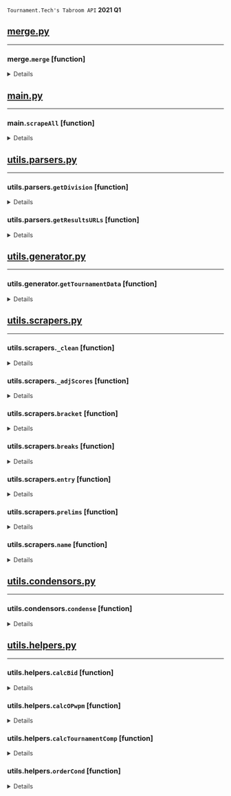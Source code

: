 `Tournament.Tech's Tabroom API` **2021 Q1**
## [merge.py](/merge.py)
---
### merge.`merge` [function]
<details style='color: #333333'><summary>Details</summary>

```Python
Merges each individual tournament result from ./data/tournaments into the master file.
```
</details>

## [main.py](/main.py)
---
### main.`scrapeAll` [function]
<details style='color: #333333'><summary>Details</summary>

```Python
Driver for the generator function - scrapes all listed tournaments
```
</details>

## [utils.parsers.py](/utils/parsers.py)
---
### utils.parsers.`getDivision` [function]
<details style='color: #333333'><summary>Details</summary>

```Python
Finds the target division from the
tournament results homepage

Args:
    URL (str): a Tabroom tournament's generic results page

Returns:
    str: name of the matching division
    None: if no division could be found
```
</details>

### utils.parsers.`getResultsURLs` [function]
<details style='color: #333333'><summary>Details</summary>

```Python
Finds appropriate result page link in the rounds section

Args:
    URL (str): the URL of the division results page
    breaks (bool, optional): Return the link of the

Returns:
    list: the URL of the requested page(s)

    RETURN SCHEMA:
    [
        <(str) URL of final places page | None if null>,
        <(str) URL of the brackets page | None if null>
    ]
```
</details>

## [utils.generator.py](/utils/generator.py)
---
### utils.generator.`getTournamentData` [function]
<details style='color: #333333'><summary>Details</summary>

```Python
Generates all available tournament data

Args:
    URL (str): the URL to the homepage of a Tabroom tournament
    tournamentBoost (float): the tournament-wide difficulty booster

Returns:
    dict: the tournament data

    RETURN SCHEMA:
    {
        <(str) tournament name> : [
            <(str) team code> : {
                "names" : <(str) full names of both members>,
                "lastNames" : [
                    <(str) last name of 1st competitor>,
                    <(str) last name of 2nd competitor>
                ],
                "prelimRecord" : [
                    <(int) number of prelim wins (byes incl.)>,
                    <(int) number of prelim losses>
                ],
                "prelimRank" : <(int) prelim record seed rank>
                "breakRecord : [ # None if no break
                    <(int) number of outround wins (byes incl.)>,
                    <(int) number of outround losses>
                ],
                "eliminated" : [ # None if championed, "Prelims" if no break
                    <(int) ballots won in final debated round>,
                    <(int) ballots lost in final debated round>,
                    <(str) name of final debated round as provided>,
                    <(str) name of final debated round, standardized>,
                    <(str) code of team lost in final debated round>
                ],
                "speaks" : [
                    {
                        "name" : <(str) speaker's name>,
                        "rawAVG" : <(float) [round: 2 dec.] the mean of each prelims's speaks>,
                        "adjAVG" : <(float) [round: 2 dec.] the adjusted mean of each prelims's speaks>, # removes outliers
                    },
                    {
                        "name" : <(str) speaker's name>,
                        "rawAVG" : <(float) [round: 2 dec.] the mean of each prelims's speaks>,
                        "adjAVG" : <(float) [round: 2 dec.] the adjusted mean of each prelims's speaks>, # removes outliers
                    }
                ],
                "goldBid" : <(bool) whether or not a gold bid was acquired>,
                "silverBid" : <(bool) whether or not a silver bid was acquired>,
                "tournamentComp" : <(float) tournamentComp value>
                "breakBoost" : <(int) breakBoost value>,
                "tournamentBoost" : <(float) tournament-wide difficulty booster>
                "OPwpm" : <(float) opponent's average win percentage>,
            }
        ],
        ...
    }
```
</details>

## [utils.scrapers.py](/utils/scrapers.py)
---
### utils.scrapers.`_clean` [function]
<details style='color: #333333'><summary>Details</summary>

```Python
Removes tabs, periods, newlines, nums (opt) from a string

Args:
    string (str): string to clean
    stripNum (bool): whether or not to remove numbers. Defaults to False.
    stripPreiods (bool) whether or not to remove periods. Defaults to True.
Returns:
    str: cleaned version of string
    None: if string had no characters
```
</details>

### utils.scrapers.`_adjScores` [function]
<details style='color: #333333'><summary>Details</summary>

```Python
Filters a list by removing outliers

Args:
    x (list): the list to filter
    outlierConstant (float, optional): what value used to determine outlier status. Defaults to 2.

Returns:
    list: the outlier-filtered list
```
</details>

### utils.scrapers.`bracket` [function]
<details style='color: #333333'><summary>Details</summary>

```Python
Scrapes a Tabroom bracket as an HTML table & returns
a dict that contains a set of keys representing team names,
with each value representing a list containing the number
of break rounds they debated (starts at 1) (equals roundPrestige
factor), the name of that break round as designated by the
tournament, and the name of that break round as designated by
our own standardized convention.

Args:
    URL (str): the URL to the Tabroom bracket page

Returns:
    RETURN SCHEMA:
    {
        <(str) team code> : [
            <(int) roundPrestige [num of break rounds debated]>,
            <(str) name of final break round debated as provided>,
            <(str) name of final break round debated, standardized>
        ],
        ...
    }
```
</details>

### utils.scrapers.`breaks` [function]
<details style='color: #333333'><summary>Details</summary>

```Python
Parses the final places page of a tournament

Args:
    URL (str): the URL of the final places page of a certain division

Returns:
    dict: a dict containing the parsed break round data

    RETURN SCHEMA:
    {
        <(str) team code> : [
            <(int) roundPrestige [num of break rounds debated]>,
            <(str) name of final break round debated as provided>,
            <(str) name of final break round debated, standardized>
        ],
        ...
    }
```
</details>

### utils.scrapers.`entry` [function]
<details style='color: #333333'><summary>Details</summary>

```Python
Returns the results from a team's individual entry page

Args:
    URL (str): the URL of a team's entry page

Returns:
    dict: contains team code, full names, prelim records,
        break round data, opponent names,
        decision data, speaker point data

        RETURN SCHEMA:
        {
            "code" : <(str) entry's team code>,
            "names" : <(str) both partner's full names, separated by an '&'>,
            "prelimRecord" : [
                <(int) prelim wins (incl. byes)>,
                <(int) prelim losses>
            ],
            "debatedPrelims" : <(int) the number of debated (non-bye) preliminary rounds>, # used in OPwpm calculation
            "elimIn" : <(str) nonstandardized final break round ["prelim" if none]>
            "speaks" : [
                {
                    "name" : <(str) speaker's name>,
                    "rawAVG" : <(float) [round: 2 dec.] the mean of each prelims's speaks>,
                    "adjAVG" : <(float) [round: 2 dec.] the adjusted mean of each prelims's speaks>, # removes outliers
                },
                {
                    "name" : <(str) speaker's name>,
                    "rawAVG" : <(float) [round: 2 dec.] the mean of each prelims's speaks>,
                    "adjAVG" : <(float) [round: 2 dec.] the adjusted mean of each prelims's speaks>, # removes outliers
                }
            ],
            "prelims" : [
                <variable number of round dictionaries>
            ],
            "breaks" : [
                <variable number of round dictionaries>
            ]
        }

        ROUND SCHEMA:
        ''' If there was no opponent, all keys will be null except for the round name, side (-> bye), & win (-> True) '''
        {
            "round" : <(str) round name>,
            "win" : <(bool) whether or not the team won {null if draw}>,
            "side" : <(str) what side the team was on -> PRO or CON>,
            "opp" : <(str) opponent's team code>,
            "decision" : [
                <(int) numBallotsWon>,
                <(int) numBallotsLost>
            ]
        },
```
</details>

### utils.scrapers.`prelims` [function]
<details style='color: #333333'><summary>Details</summary>

```Python
Parses the prelims page of a tournament

Args:
    URL (str): the URL of the prelims page of a certain division

Returns:
    dict: a dict containing the parsed prelim data

    RETURN SCHEMA:
    {
        <(str) team code> : {
            ''' used in condensor / master dataset merger '''
            'names' : [
                ''' These names are what Tabroom provides and might
                not represent the speaking order of the entry '''
                <(str) speaker #1 last name>,
                <(str) speaker #2 last name>
            ],
            'entryPage' : <(str) URL of the team's entry page; can be used with entry()>,
            'prelimWins' : <(int) number of prelim wins>, ''' used for cross verification with entry() '''
            ''' used as a statistic '''
            'prelimRank' : [
                <(int) position>,
                <(int) total entries>
            ]
        }
    }
```
</details>

### utils.scrapers.`name` [function]
<details style='color: #333333'><summary>Details</summary>

```Python
Scrapes the name of a tournament

Args:
    URL (str): the homepage URL of a Tabroom tournament

Returns:
    str: the name of the tournament
```
</details>

## [utils.condensors.py](/utils/condensors.py)
---
### utils.condensors.`condense` [function]
<details style='color: #333333'><summary>Details</summary>

```Python
Condenses redundant data from various scrapers
into a single file. The redundant data exists to
check back against the accuracy of each scraper.
For reference, an uncondensed output from a large
tournament can be a dict more than 30,000 lines long,
which can be compressed by 300%, or to under 10,000 lines.
This also calls the helper functions OPwpm (to generate OPwpm)
and bidCalc (to calculate if performance level warranted a bid)

Args:
    raw (dict): the uncondensed data

    ARG SCHEMA:
    {
        "tournamentName" : <(str) name of the tournament>,
        "tournamentBoost" : <(float) tournament-wide difficulty booster"
        "prelimData" : <(dict) output from prelim() scraper>,
        "entryData" : <(dict) output from entry() scraper for all teams>,
        "resultData" : <(dict) output from either breaks() or final() scraper for all teams>
    }

Returns:
    dict: the condensed data

    RETURN SCHEMA:
    {
        <(str) tournament name> : {
            <(str) team code> : {
                "fullNames" : <(str) full names of both members>,
                "lastNames" : [
                    <(str) last name of 1st competitor>,
                    <(str) last name of 2nd competitor>
                ],
                "prelimRecord" : [
                    <(int) number of prelim wins (byes incl.)>,
                    <(int) number of prelim losses>
                ],
                "prelimRank" : [
                    <(int) prelim final rank>,
                    <(int) total # of prelim competitors>
                ]
                "breakRecord : [ # None if no break
                    <(int) number of outround wins (byes incl.)>,
                    <(int) number of outround losses>
                ],
                "eliminated" : [ # None if championed, "Prelims" if no break
                    <(int) ballots won in final debated round>,
                    <(int) ballots lost in final debated round>,
                    <(str) name of final debated round as provided>,
                    <(str) name of final debated round, standardized>,
                    <(str) code of team lost in final debated round>
                ],
                "speaks" : [
                    {
                        "name" : <(str) speaker's name>,
                        "rawAVG" : <(float) [round: 2 dec.] the mean of each prelims's speaks>,
                        "adjAVG" : <(float) [round: 2 dec.] the adjusted mean of each prelims's speaks>, # removes outliers
                    },
                    {
                        "name" : <(str) speaker's name>,
                        "rawAVG" : <(float) [round: 2 dec.] the mean of each prelims's speaks>,
                        "adjAVG" : <(float) [round: 2 dec.] the adjusted mean of each prelims's speaks>, # removes outliers
                    }
                ],
                "goldBid" : <(bool) whether or not a gold bid was acquired>,
                "silverBid" : <(bool) whether or not a silver bid was acquired>,
                "tournamentComp" : <(float) tournamentComp value>
                "breakBoost" : <(int) breakBoost value | None if no break>,
                "tournamentBoost" : <(float) tournament-wide difficulty booster>
                "OPwpm" : <(float) opponent's average win percentage>,
            },
            ...
        }
    }
```
</details>

## [utils.helpers.py](/utils/helpers.py)
---
### utils.helpers.`calcBid` [function]
<details style='color: #333333'><summary>Details</summary>

```Python
Adds bid data to condensed tournament-level dataset

Args:
    data (dict): condensed tournament-level dataset

Returns:
    dict: dataset with bid levels for each team included
```
</details>

### utils.helpers.`calcOPwpm` [function]
<details style='color: #333333'><summary>Details</summary>

```Python
Adds OPwpm to semi-condensed tournament-level dataset.
Required to be called before round data is removed to preserve
the opponent data needed in order to gen OPwpm.

Args:
    data (dict): semi-condensed tournament-level dataset

Returns:
    dict: dataset with OPwpm for each team included
```
</details>

### utils.helpers.`calcTournamentComp` [function]
<details style='color: #333333'><summary>Details</summary>

```Python
Adds tournamentComp to condensed tournament-level dataset.
Required to be called last, after OPwpm calculation

Args:
    data (dict): condensed tournament-level dataset

Returns:
    dict: dataset with tournamentComp for each team included
```
</details>

### utils.helpers.`orderCond` [function]
<details style='color: #333333'><summary>Details</summary>

```Python
Orders all keys in the given condensed tournament dict

Args:
    data (dict): condensed tournament dict

Returns:
    dict: ordered dict (matches schema)
```
</details>